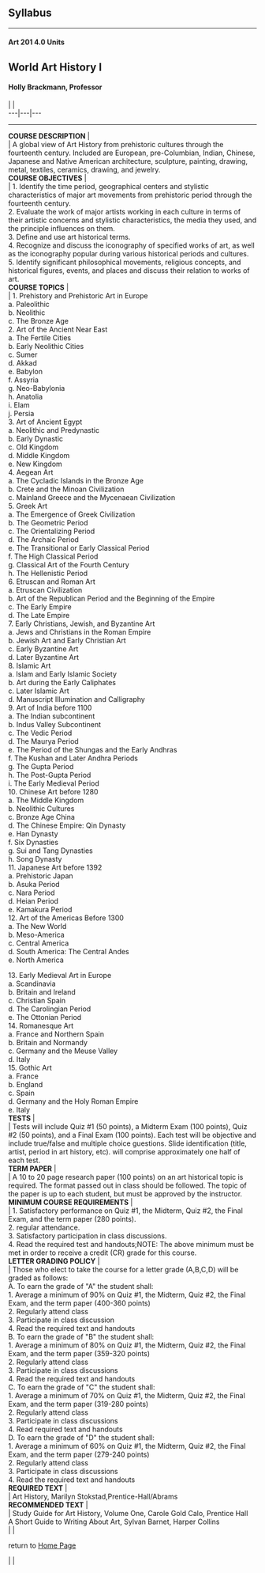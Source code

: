 ## Syllabus  
  
---  
  
####  Art 201    4.0 Units  
  
## World Art History I  
  
#### Holly Brackmann, Professor  
  
|  |  
---|---|---  
  
* * *  
  
****COURSE DESCRIPTION**** |  
|  A global view of Art History from prehistoric cultures through the
fourteenth century. Included are European, pre-Columbian, Indian, Chinese,
Japanese and Native American architecture, sculpture, painting, drawing,
metal, textiles, ceramics, drawing, and jewelry.  
****COURSE OBJECTIVES**** |  
|  1\. Identify the time period, geographical centers and stylistic
characteristics of major art movements from prehistoric period through the
fourteenth century.  
2\. Evaluate the work of major artists working in each culture in terms of
their artistic        concerns and stylistic characteristics, the media they
used, and the principle influences        on them.  
3\. Define and use art historical terms.  
4\. Recognize and discuss the iconography of specified works of art, as well
as the        iconography popular during various historical periods and
cultures.  
5\. Identify significant philosophical movements, religious concepts, and
historical figures,         events, and places and discuss their relation to
works of art.  
****COURSE TOPICS**** |  
|  1\. Prehistory and Prehistoric Art in Europe  
a. Paleolithic  
b. Neolithic  
c. The Bronze Age  
2\. Art of the Ancient Near East  
a. The Fertile Cities  
b. Early Neolithic Cities  
c. Sumer  
d. Akkad  
e. Babylon  
f. Assyria  
g. Neo-Babylonia  
h. Anatolia  
i. Elam  
j. Persia  
3\. Art of Ancient Egypt  
a. Neolithic and Predynastic  
b. Early Dynastic  
c. Old Kingdom  
d. Middle Kingdom  
e. New Kingdom  
4\. Aegean Art  
a. The Cycladic Islands in the Bronze Age  
b. Crete and the Minoan Civilization  
c. Mainland Greece and the Mycenaean Civilization  
5\. Greek Art  
a. The Emergence of Greek Civilization  
b. The Geometric Period  
c. The Orientalizing Period  
d. The Archaic Period  
e. The Transitional or Early Classical Period  
f. The High Classical Period  
g. Classical Art of the Fourth Century  
h. The Hellenistic Period  
6\. Etruscan and Roman Art  
a. Etruscan Civilization  
b. Art of the Republican Period and the Beginning of the Empire  
c. The Early Empire  
d. The Late Empire  
7\. Early Christians, Jewish, and Byzantine Art  
a. Jews and Christians in the Roman Empire  
b. Jewish Art and Early Christian Art  
c. Early Byzantine Art  
d. Later Byzantine Art  
8\. Islamic Art  
a. Islam and Early Islamic Society  
b. Art during the Early Caliphates  
c. Later Islamic Art  
d. Manuscript Illumination and Calligraphy  
9\. Art of India before 1100  
a. The Indian subcontinent  
b. Indus Valley Subcontinent  
c. The Vedic Period  
d. The Maurya Period  
e. The Period of the Shungas and the Early Andhras  
f. The Kushan and Later Andhra Periods  
g. The Gupta Period  
h. The Post-Gupta Period  
i. The Early Medieval Period  
10\. Chinese Art before 1280  
a. The Middle Kingdom  
b. Neolithic Cultures  
c. Bronze Age China  
d. The Chinese Empire: Qin Dynasty  
e. Han Dynasty  
f. Six Dynasties  
g. Sui and Tang Dynasties  
h. Song Dynasty  
11\. Japanese Art before 1392  
a. Prehistoric Japan  
b. Asuka Period  
c. Nara Period  
d. Heian Period  
e. Kamakura Period  
12\. Art of the Americas Before 1300  
a. The New World  
b. Meso-America  
c. Central America  
d. South America: The Central Andes  
e. North America  
  
13\. Early Medieval Art in Europe  
a. Scandinavia  
b. Britain and Ireland  
c. Christian Spain  
d. The Carolingian Period  
e. The Ottonian Period  
14\. Romanesque Art  
a. France and Northern Spain  
b. Britain and Normandy  
c. Germany and the Meuse Valley  
d. Italy  
15\. Gothic Art  
a. France  
b. England  
c. Spain  
d. Germany and the Holy Roman Empire  
e. Italy  
****TESTS**** |  
|  Tests will include Quiz #1 (50 points), a Midterm Exam (100 points), Quiz
#2 (50 points), and a Final Exam (100 points). Each test will be objective and
include true/false and multiple choice guestions. Slide identification (title,
artist, period in art history, etc). will comprise approximately one half of
each test.  
****TERM PAPER**** |  
|  A 10 to 20 page research paper (100 points) on an art historical topic is
required. The format passed out in class should be followed. The topic of the
paper is up to each student, but must be approved by the instructor.  
****MINIMUM COURSE REQUIREMENTS**** |  
|  1\. Satisfactory performance on Quiz #1, the Midterm, Quiz #2, the Final
Exam, and the term paper (280 points).  
2\. regular attendance.  
3\. Satisfactory participation in class discussions.  
4\. Read the required test and handouts;NOTE: The above minimum must be met in
order         to receive a credit (CR) grade for this course.  
****LETTER GRADING POLICY**** |  
|  Those who elect to take the course for a letter grade (A,B,C,D) will be
graded as follows:  
A. To earn the grade of "A" the student shall:  
1\. Average a minimum of 90% on Quiz #1, the Midterm, Quiz #2, the Final Exam,
and the term paper (400-360 points)  
2\. Regularly attend class  
3\. Participate in class discussion  
4\. Read the required text and handouts  
B. To earn the grade of "B" the student shall:  
1\. Average a minimum of 80% on Quiz #1, the Midterm, Quiz #2, the Final Exam,
and the term paper (359-320 points)  
2\. Regularly attend class  
3\. Participate in class discussions  
4\. Read the required text and handouts  
C. To earn the grade of "C" the student shall:  
1\. Average a minimum of 70% on Quiz #1, the Midterm, Quiz #2, the Final Exam,
and the term paper (319-280 points)  
2\. Regularly attend class  
3\. Participate in class discussions  
4\. Read required text and handouts  
D. To earn the grade of "D" the student shall:  
1\. Average a minimum of 60% on Quiz #1, the Midterm, Quiz #2, the Final Exam,
and the term paper (279-240 points)  
2\. Regularly attend class  
3\. Participate in class discussions  
4\. Read the required text and handouts  
****REQUIRED TEXT**** |  
|  Art History, Marilyn Stokstad,Prentice-Hall/Abrams  
****RECOMMENDED TEXT**** |  
|  Study Guide for Art History, Volume One, Carole Gold Calo, Prentice Hall  
A Short Guide to Writing About Art, Sylvan Barnet, Harper Collins  
  |   |



return to [Home Page](homepage.shtml)  
  
  |   |  

